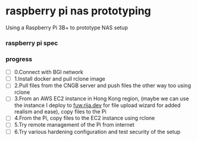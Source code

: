 # raspberry pi nas prototyping
Using a Raspberry Pi 3B+ to prototype NAS setup 

### raspberry pi spec

### progress
- [ ] 0.Connect with BGI network
- [ ] 1.Install docker and pull rclone image
- [ ] 2.Pull files from the CNGB server and push files the other way too using rclone
- [ ] 3.From an AWS EC2 instance in Hong Kong region, (maybe we can use the instance I deploy to [fuw.rija.dev](http://fuw.rija.dev/) for file upload wizard for added realism and ease), copy files to the Pi
- [ ] 4.From the Pi, copy files to the EC2 instance using rclone
- [ ] 5.Try remote management of the Pi from internet
- [ ] 6.Try various hardening configuration and test security of the setup